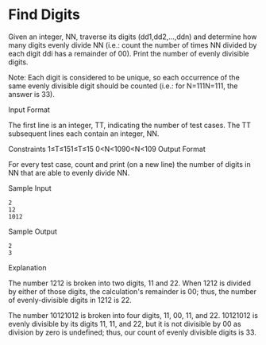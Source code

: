 Find Digits
=============

Given an integer, NN, traverse its digits (dd1,dd2,...,ddn) and determine how many digits evenly divide NN (i.e.: count the number of times NN divided by each digit ddi has a remainder of 00). Print the number of evenly divisible digits.

Note: Each digit is considered to be unique, so each occurrence of the same evenly divisible digit should be counted (i.e.: for N=111N=111, the answer is 33).

Input Format

The first line is an integer, TT, indicating the number of test cases. 
The TT subsequent lines each contain an integer, NN.

Constraints 
1≤T≤151≤T≤15 
0<N<1090<N<109
Output Format

For every test case, count and print (on a new line) the number of digits in NN that are able to evenly divide NN.

Sample Input
```
2
12
1012
```
Sample Output
```
2
3
```
Explanation

The number 1212 is broken into two digits, 11 and 22. When 1212 is divided by either of those digits, the calculation's remainder is 00; thus, the number of evenly-divisible digits in 1212 is 22.

The number 10121012 is broken into four digits, 11, 00, 11, and 22. 10121012 is evenly divisible by its digits 11, 11, and 22, but it is not divisible by 00 as division by zero is undefined; thus, our count of evenly divisible digits is 33.